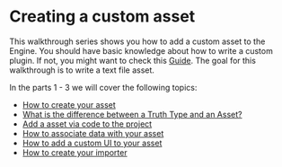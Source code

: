 # Creating a custom asset

This walkthrough series shows you how to add a custom asset to the Engine. You should have basic knowledge about how to write a custom plugin. If not, you might want to check this [Guide](the_machinery_book/extending_the_machinery/the_plugin_system.html). The goal for this walkthrough is to write a text file asset.

In the parts 1 - 3 we will cover the following topics:

- [How to create your asset](/tutorials/the_truth/custom_asset/part1.html#creating-an-asset-the-truth-type)
- [What is the difference between a Truth Type and an Asset?](/tutorials/the_truth/custom_asset/part1.html#what-is-the-difference-between-truth-type-and-asset)
- [Add a asset via code to the project](/tutorials/the_truth/custom_asset/part1.html#appendix-adding-an-asset-via-code-to-the-asset-browser)
- [How to associate data with your asset](/tutorials/the_truth/custom_asset/part2.html#text-file-asset)
- [How to add a custom UI to your asset](/tutorials/the_truth/custom_asset/part2.html#custom-ui)
- [How to create your importer](/tutorials/the_truth/custom_asset/part3.html#custom-importer-for-text-files)

